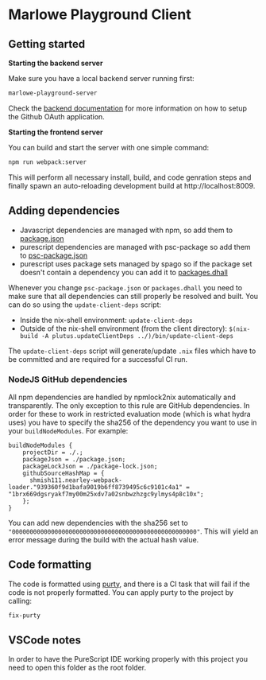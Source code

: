 # Marlowe Playground Client

## Getting started

**Starting the backend server**

Make sure you have a local backend server running first:
```bash
marlowe-playground-server
```

Check the [backend documentation](../marlowe-playground-server/README.md) for more information on how to setup the Github OAuth application.

**Starting the frontend server**

You can build and start the server with one simple command:
```bash
npm run webpack:server
```

This will perform all necessary install, build, and code genration steps and finally
spawn an auto-reloading development build at http://localhost:8009.

## Adding dependencies

* Javascript dependencies are managed with npm, so add them to [package.json](./package.json)
* purescript dependencies are managed with psc-package so add them to [psc-package.json](./psc-package.json)
* purescript uses package sets managed by spago so if the package set doesn't contain a dependency you can add it to [packages.dhall](./packages.dhall)

Whenever you change `psc-package.json` or `packages.dhall` you need to make sure that all dependencies can still properly be resolved and built.
You can do so using the `update-client-deps` script:

- Inside the nix-shell environment: `update-client-deps`
- Outside of the nix-shell environment (from the client directory): `$(nix-build -A plutus.updateClientDeps ../)/bin/update-client-deps`

The `update-client-deps` script will generate/update `.nix` files which have to be committed and are required for a successful CI run.

### NodeJS GitHub dependencies

All npm dependencies are handled by npmlock2nix automatically and transparently. The only exception to this rule are GitHub dependencies.
In order for these to work in restricted evaluation mode (which is what hydra uses) you have to specify the sha256 of the dependency you
want to use in your `buildNodeModules`. For example:

```
buildNodeModules {
    projectDir = ./.;
    packageJson = ./package.json;
    packageLockJson = ./package-lock.json;
    githubSourceHashMap = {
      shmish111.nearley-webpack-loader."939360f9d1bafa9019b6ff8739495c6c9101c4a1" = "1brx669dgsryakf7my00m25xdv7a02snbwzhzgc9ylmys4p8c10x";
    };
}
```

You can add new dependencies with the sha256 set to `"0000000000000000000000000000000000000000000000000000"`. This will yield an error
message during the build with the actual hash value.

## Code formatting

The code is formatted using [purty](https://gitlab.com/joneshf/purty), and there is a CI task that will fail if the code is not properly formatted. You can apply purty to the project by calling:

```bash
fix-purty
```

## VSCode notes

In order to have the PureScript IDE working properly with this project you need to open this folder as the root folder.
